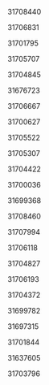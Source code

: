 31708440

31706831

31701795

31705707

31704845

31676723

31706667

31700627

31705522

31705307

31704422

31700036

31699368

31708460

31707994

31706118

31704827

31706193

31704372

31699782

31697315

31701844

31637605

31703796

